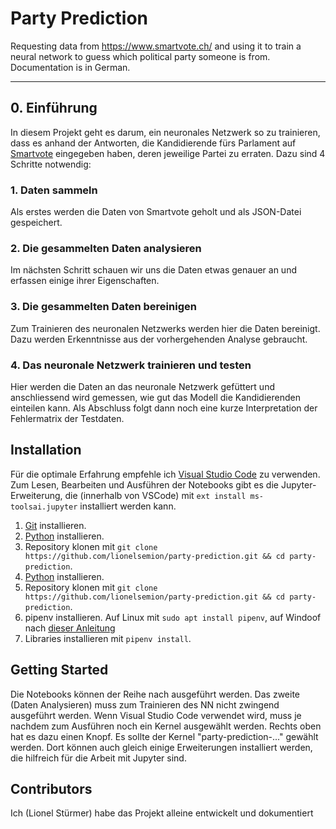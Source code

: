 # Party Prediction

Requesting data from https://www.smartvote.ch/ and using it to train a neural network to guess which political party someone is from. Documentation is in German.

---

## 0. Einführung

In diesem Projekt geht es darum, ein neuronales Netzwerk so zu trainieren, dass es anhand der Antworten, die Kandidierende fürs Parlament auf [Smartvote](https://www.smartvote.ch) eingegeben haben, deren jeweilige Partei zu erraten. Dazu sind 4 Schritte notwendig:

### 1. Daten sammeln

Als erstes werden die Daten von Smartvote geholt und als JSON-Datei gespeichert.

### 2. Die gesammelten Daten analysieren

Im nächsten Schritt schauen wir uns die Daten etwas genauer an und erfassen einige ihrer Eigenschaften.

### 3. Die gesammelten Daten bereinigen

Zum Trainieren des neuronalen Netzwerks werden hier die Daten bereinigt. Dazu werden Erkenntnisse aus der vorhergehenden Analyse gebraucht.

### 4. Das neuronale Netzwerk trainieren und testen

Hier werden die Daten an das neuronale Netzwerk gefüttert und anschliessend wird gemessen, wie gut das Modell die Kandidierenden einteilen kann. Als Abschluss folgt dann noch eine kurze Interpretation der Fehlermatrix der Testdaten.

## Installation

Für die optimale Erfahrung empfehle ich [Visual Studio Code](https://code.visualstudio.com/) zu verwenden. Zum Lesen, Bearbeiten und Ausführen der Notebooks gibt es die Jupyter-Erweiterung, die (innerhalb von VSCode) mit `ext install ms-toolsai.jupyter` installiert werden kann.

1. [Git](https://git-scm.com/download) installieren.
2. [Python](https://www.python.org/downloads/) installieren.
3. Repository klonen mit `git clone https://github.com/lionelsemion/party-prediction.git && cd party-prediction`.
4. [Python](https://www.python.org/downloads/) installieren.
5. Repository klonen mit `git clone https://github.com/lionelsemion/party-prediction.git && cd party-prediction`.
6. pipenv installieren. Auf Linux mit `sudo apt install pipenv`, auf Windoof nach [dieser Anleitung](https://www.pythontutorial.net/python-basics/install-pipenv-windows/)
7. Libraries installieren mit `pipenv install`.

## Getting Started

Die Notebooks können der Reihe nach ausgeführt werden. Das zweite (Daten Analysieren) muss zum Trainieren des NN nicht zwingend ausgeführt werden. Wenn Visual Studio Code verwendet wird, muss je nachdem zum Ausführen noch ein Kernel ausgewählt werden. Rechts oben hat es dazu einen Knopf. Es sollte der Kernel "party-prediction-..." gewählt werden. Dort können auch gleich einige Erweiterungen installiert werden, die hilfreich für die Arbeit mit Jupyter sind.

## Contributors

Ich (Lionel Stürmer) habe das Projekt alleine entwickelt und dokumentiert

